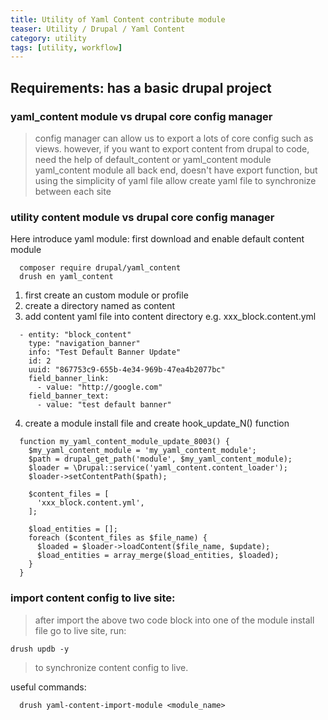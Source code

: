 ```yaml
---
title: Utility of Yaml Content contribute module
teaser: Utility / Drupal / Yaml Content
category: utility
tags: [utility, workflow]
---
```


Requirements: has a basic drupal project
----------------------------------------

### yaml_content module vs drupal core config manager
  > config manager can allow us to export a lots of core config such as views.
  > however, if you want to export content from drupal to code, need the help of default_content or yaml_content module
  > yaml_content module all back end, doesn't have export function, but using the simplicity of yaml file allow create yaml file to synchronize between each site

### utility content module vs drupal core config manager
  Here introduce yaml module:
    first download and enable default content module
  ```
    composer require drupal/yaml_content
    drush en yaml_content
  ```
  
  1. first create an custom module or profile
  2. create a directory named as content
  3. add content yaml file into content directory
  e.g. xxx_block.content.yml
  ```
    - entity: "block_content"
      type: "navigation_banner"
      info: "Test Default Banner Update"
      id: 2
      uuid: "867753c9-655b-4e34-969b-47ea4b2077bc"
      field_banner_link:
        - value: "http://google.com"
      field_banner_text:
        - value: "test default banner"
  ```
  4. create a module install file and create hook_update_N() function
  ```
    function my_yaml_content_module_update_8003() {
      $my_yaml_content_module = 'my_yaml_content_module';
      $path = drupal_get_path('module', $my_yaml_content_module);
      $loader = \Drupal::service('yaml_content.content_loader');
      $loader->setContentPath($path);

      $content_files = [
        'xxx_block.content.yml',
      ];

      $load_entities = [];
      foreach ($content_files as $file_name) {
        $loaded = $loader->loadContent($file_name, $update);
        $load_entities = array_merge($load_entities, $loaded);
      }
    }

  ```

### import content config to live site:
  > after import the above two code block into one of the module install file
  > go to live site, run:

  ```
  drush updb -y
  ```

  > to synchronize content config to live.

  useful commands:
  ```
    drush yaml-content-import-module <module_name>
  ```
